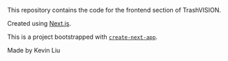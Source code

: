 This repository contains the code for the frontend section of TrashVISION.

Created using [Next.js](https://nextjs.org/).

This is a project bootstrapped with [`create-next-app`](https://github.com/vercel/next.js/tree/canary/packages/create-next-app).

Made by Kevin Liu
